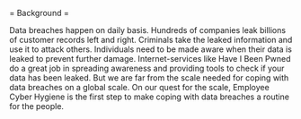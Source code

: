 = Background =

Data breaches happen on daily basis. Hundreds of companies leak billions of customer records left and right. 
Criminals take the leaked information and use it to attack others. 
Individuals need to be made aware when their data is leaked to prevent further damage. 
Internet-services like Have I Been Pwned do a great job in spreading awareness and providing
tools to check if your data has been leaked. 
But we are far from the scale needed for coping with data breaches on a global scale.
On our quest for the scale, Employee Cyber Hygiene is the first step to make coping with data breaches a routine for the people.
